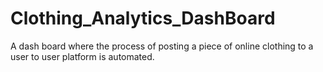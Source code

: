 # Clothing_Analytics_DashBoard
A dash board where the process of posting a piece of online clothing to a user to user platform is automated.
